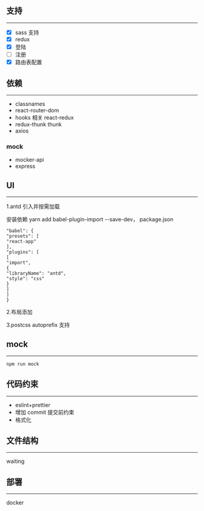 

## 支持

---

- [x] sass 支持
- [x] redux
- [x] 登陆
- [ ] 注册
- [x] 路由表配置

## 依赖

---

- classnames
- react-router-dom
- hooks 相关 react-redux
- redux-thunk thunk
- axios

### mock

- mocker-api
- express

## UI

---

1.antd 引入并按需加载

安装依赖 yarn add babel-plugin-import --save-dev， package.json

    "babel": {
    "presets": [
    "react-app"
    ],
    "plugins": [
    [
    "import",
    {
    "libraryName": "antd",
    "style": "css"
    }
    ]
    ]
    }


2.布局添加

3.postcss autoprefix 支持

## mock

---

    npm run mock

## 代码约束

---

- eslint+prettier
- 增加 commit 提交前约束
- 格式化

## 文件结构

---

waiting

## 部署

---

docker
